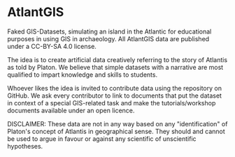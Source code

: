AtlantGIS
=========

Faked GIS-Datasets, simulating an island in the Atlantic for educational purposes in using GIS in archaeology. All AtlantGIS data are published under a CC-BY-SA 4.0 license.

The idea is to create artificial data creatively referring to the story of Atlantis as told by Platon.
We believe that simple datasets with a narrative are most qualified to impart knowledge and skills to students. 

Whoever likes the idea is invited to contribute data using the repository on GitHub. We ask every contributor to link to documents that put the dataset in context of a special GIS-related task and make the tutorials/workshop documents available under an open licence.

DISCLAIMER: These data are not in any way based on any "identification" of Platon's concept of Atlantis in geographical sense. They should and cannot be used to argue in favour or against any scientific of unscientific hypotheses.
